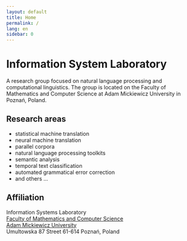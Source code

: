 ```yaml
---
layout: default
title: Home
permalink: /
lang: en
sidebar: 0
---
```


Information System Laboratory
=============================

A research group focused on natural language processing and computational linguistics.
The group is located on the Faculty of Mathematics and Computer Science at Adam Mickiewicz University in Poznań, Poland.

Research areas
--------------

* statistical machine translation
* neural machine translation
* parallel corpora
* natural language processing toolkits
* semantic analysis
* temporal text classification
* automated grammatical error correction
* and others ...

Affiliation
-----------

Information Systems Laboratory  
[Faculty of Mathematics and Computer Science](https://www.wmi.amu.edu.pl/en/)  
[Adam Mickiewicz University](http://international.amu.edu.pl/)  
Umultowska 87 Street
61-614 Poznań, Poland
